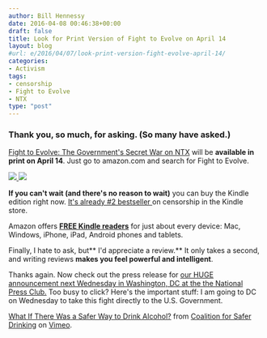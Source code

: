 ```yaml
---
author: Bill Hennessy
date: 2016-04-08 00:46:38+00:00
draft: false
title: Look for Print Version of Fight to Evolve on April 14
layout: blog
#url: e/2016/04/07/look-print-version-fight-evolve-april-14/
categories:
- Activism
tags:
- censorship
- Fight to Evolve
- NTX
type: "post"
---
```


### **Thank you**, so much, for asking. (So many have asked.)



[Fight to Evolve: The Government's Secret War on NTX](https://www.amazon.com/Fight-To-Evolve-Governments-Secret-ebook/dp/B01DORSX0O/ref=zg_bs_157465011_2) will be **available in print on April 14**. Just go to amazon.com and search for Fight to Evolve.

[![](//ws-na.amazon-adsystem.com/widgets/q?_encoding=UTF8&ASIN=B01DORSX0O&Format=_SL250_&ID=AsinImage&MarketPlace=US&ServiceVersion=20070822&WS=1&tag=hennesssview-20)
](https://www.amazon.com/Fight-To-Evolve-Governments-Secret-ebook/dp/B01DORSX0O/ref=as_li_ss_il?ie=UTF8&linkCode=li3&tag=hennesssview-20&linkId=6d2d35997f4df8fdbf1161e081694011)![](//ir-na.amazon-adsystem.com/e/ir?t=hennesssview-20&l=li3&o=1&a=B01DORSX0O)

**If you can't wait (and there's no reason to wait)** you can buy the Kindle edition right now. [It's already #2 bestseller ](https://www.amazon.com/Fight-To-Evolve-Governments-Secret-ebook/dp/B01DORSX0O/ref=zg_bs_157465011_2)on censorship in the Kindle store.

Amazon offers [**FREE Kindle readers**](https://www.amazon.com/gp/digital/fiona/kcp-landing-page/ref=sv_kstore_4) for just about every device: Mac, Windows, iPhone, iPad, Android phones and tablets.

Finally, I hate to ask, but** I'd appreciate a review.** It only takes a second, and writing reviews **makes you feel powerful and intelligent**.

Thanks again. Now check out the press release for [our HUGE announcement next Wednesday in Washington, DC at the the National Press Club.](https://finance.yahoo.com/news/bellion-spirits-chigurupati-technologies-public-110300159.html;_ylt=AwrC0F_o_gZXzkIABzGTmYlQ;_ylu=X3oDMTByMDgyYjJiBGNvbG8DYmYxBHBvcwMyBHZ0aWQDBHNlYwNzYw--) Too busy to click? Here's the important stuff: I am going to DC on Wednesday to take this fight directly to the U.S. Government.



[What If There Was a Safer Way to Drink Alcohol?](https://vimeo.com/161300067) from [Coalition for Safer Drinking](https://vimeo.com/saferalcohol) on [Vimeo](https://vimeo.com).
